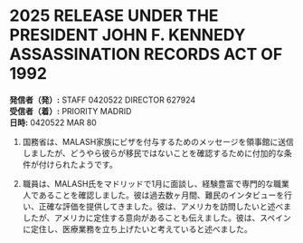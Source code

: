 # 2025 RELEASE UNDER THE PRESIDENT JOHN F. KENNEDY ASSASSINATION RECORDS ACT OF 1992

**発信者（発）:** STAFF 0420522 DIRECTOR 627924  
**受信者（着）:** PRIORITY MADRID  
**日時:** 0420522 MAR 80  

1. 国務省は、MALASH家族にビザを付与するためのメッセージを領事館に送信しましたが、どうやら彼らが移民ではないことを確認するために付加的な条件が付けられたようです。

2. 職員は、MALASH氏をマドリッドで1月に面談し、経験豊富で専門的な職業人であることを確認しました。彼は過去数ヶ月間、難民のインタビューを行い、正確な評価を提供してきました。彼は、アメリカを訪問したいと述べましたが、アメリカに定住する意向があることも伝えました。彼は、スペインに定住し、医療業務を立ち上げたいと考えていると述べました。